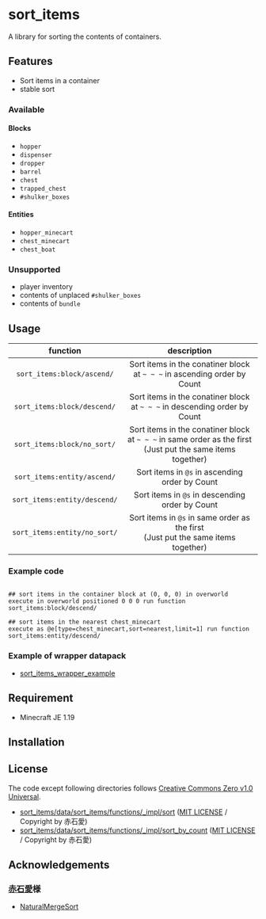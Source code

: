 sort_items
==

A library for sorting the contents of containers.

## Features

- Sort items in a container
- stable sort

### Available

#### Blocks

- `hopper`
- `dispenser`
- `dropper`
- `barrel`
- `chest`
- `trapped_chest`
- `#shulker_boxes`

#### Entities

- `hopper_minecart`
- `chest_minecart`
- `chest_boat`

### Unsupported
- player inventory
- contents of unplaced `#shulker_boxes`
- contents of `bundle`

## Usage

|function|description|
|:-:|:-:|
|`sort_items:block/ascend/`|Sort items in the conatiner block at `~ ~ ~` in ascending order by Count|
|`sort_items:block/descend/`|Sort items in the conatiner block at `~ ~ ~` in descending order by Count|
|`sort_items:block/no_sort/`|Sort items in the conatiner block at `~ ~ ~` in same order as the first<br>(Just put the same items together)|
|`sort_items:entity/ascend/`|Sort items in `@s` in ascending order by Count|
|`sort_items:entity/descend/`|Sort items in `@s` in descending order by Count|
|`sort_items:entity/no_sort/`|Sort items in `@s` in same order as the first<br>(Just put the same items together)|

### Example code

```mcfunction

## sort items in the container block at (0, 0, 0) in overworld
execute in overworld positioned 0 0 0 run function sort_items:block/descend/

## sort items in the nearest chest_minecart
execute as @e[type=chest_minecart,sort=nearest,limit=1] run function sort_items:entity/descend/
```

### Example of wrapper datapack

- [sort_items_wrapper_example](./sort_items_wrapper_example)

## Requirement

- Minecraft JE 1.19

## Installation

## License
The code except following directories follows [Creative Commons Zero v1.0 Universal](LICENSE).

- [sort_items/data/sort_items/functions/_impl/sort](sort_items/data/sort_items/functions/_impl/sort) ([MIT LICENSE](data/sort_items/functions/_impl/sort/LICENSE) / Copyright by 赤石愛)
- [sort_items/data/sort_items/functions/_impl/sort_by_count](sort_items/data/sort_items/functions/_impl/sort_by_count) ([MIT LICENSE](sort_items/data/sort_items/functions/_impl/sort/LICENSE) / Copyright by 赤石愛)

## Acknowledgements

### [赤石愛](https://github.com/Ai-Akaishi)様
- [NaturalMergeSort](https://github.com/Ai-Akaishi/NaturalMergeSort)
